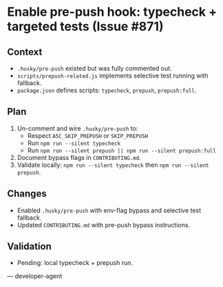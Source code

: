 # Enable pre-push hook: typecheck + targeted tests (Issue #871)

## Context

- `.husky/pre-push` existed but was fully commented out.
- `scripts/prepush-related.js` implements selective test running with fallback.
- `package.json` defines scripts: `typecheck`, `prepush`, `prepush:full`.

## Plan

1. Un-comment and wire `.husky/pre-push` to:
   - Respect `A5C_SKIP_PREPUSH` or `SKIP_PREPUSH`
   - Run `npm run --silent typecheck`
   - Run `npm run --silent prepush || npm run --silent prepush:full`
2. Document bypass flags in `CONTRIBUTING.md`.
3. Validate locally: `npm run --silent typecheck` then `npm run --silent prepush`.

## Changes

- Enabled `.husky/pre-push` with env-flag bypass and selective test fallback.
- Updated `CONTRIBUTING.md` with pre-push bypass instructions.

## Validation

- Pending: local typecheck + prepush run.

— developer-agent
